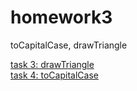 # homework3
toCapitalCase, drawTriangle

<a href="https://github.com/maksstinger/homework3/blob/master/hw3task3.js">task 3: drawTriangle<a><br/>
<a href="https://github.com/maksstinger/homework3/blob/master/hw3task4.js">task 4: toCapitalCase<a>
